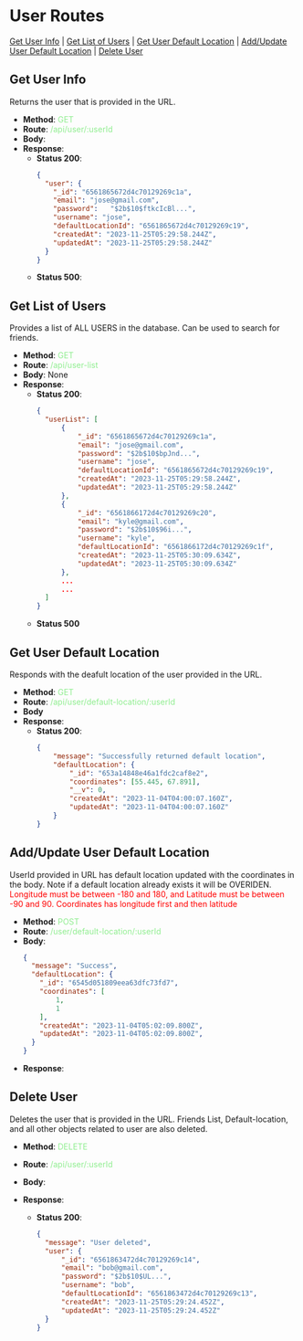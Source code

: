 # User Routes
[Get User Info](#get-user-in) | [Get List of Users](#get-list-of-users) | [Get User Default Location](#get-user-default-location) | [Add/Update User Default Location](#add/update-user-default-location) | [Delete User](#delete-user)


## Get User Info
Returns the user that is provided in the URL.
- **Method**: <span style="color:lightgreen">GET</span>
- **Route**: <span style="color:lightgreen">/api/user/:userId</span>
- **Body**: 
- **Response**:
    - **Status 200**:
      ```json
      {
        "user": {
          "_id": "6561865672d4c70129269c1a",
          "email": "jose@gmail.com",
          "password":   "$2b$10$ftkcIcBl...",
          "username": "jose",
          "defaultLocationId": "6561865672d4c70129269c19",
          "createdAt": "2023-11-25T05:29:58.244Z",
          "updatedAt": "2023-11-25T05:29:58.244Z"
        }
      }
      ```
    - **Status 500**:

## Get List of Users
Provides a list of ALL USERS in the database. Can be used to search for friends. 
- **Method**: <span style="color:lightgreen">GET</span>
- **Route**: <span style="color:lightgreen">/api/user-list</span>
- **Body**: None
- **Response**:
    - **Status 200**:
      ```json
      {
        "userList": [
            {
                "_id": "6561865672d4c70129269c1a",
                "email": "jose@gmail.com",
                "password": "$2b$10$bpJnd...",
                "username": "jose",
                "defaultLocationId": "6561865672d4c70129269c19",
                "createdAt": "2023-11-25T05:29:58.244Z",
                "updatedAt": "2023-11-25T05:29:58.244Z"
            },
            {
                "_id": "6561866172d4c70129269c20",
                "email": "kyle@gmail.com",
                "password": "$2b$10$96i...",
                "username": "kyle",
                "defaultLocationId": "6561866172d4c70129269c1f",
                "createdAt": "2023-11-25T05:30:09.634Z",
                "updatedAt": "2023-11-25T05:30:09.634Z"
            },
            ...
            ...
        ]
      }
      ```
    - **Status 500**

## Get User Default Location
Responds with the deafult location of the user provided in the URL.
- **Method**: <span style="color:lightgreen">GET</span>
- **Route**: <span style="color:lightgreen">/api/user/default-location/:userId</span>
- **Body** 
- **Response**:
    - **Status 200**:
      ```json
      {
          "message": "Successfully returned default location",
          "defaultLocation": {
              "_id": "653a14848e46a1fdc2caf8e2",
              "coordinates": [55.445, 67.891],
              "__v": 0,
              "createdAt": "2023-11-04T04:00:07.160Z",
              "updatedAt": "2023-11-04T04:00:07.160Z"
          }
      }
      ```


## Add/Update User Default Location
UserId provided in URL has default location updated with the coordinates in the body. Note if a default location already exists it will be OVERIDEN. <span style="color:red">Longitude must be between -180 and 180, and Latitude must be between -90 and 90. Coordinates has longitude first and then latitude</span>
- **Method**: <span style="color:lightgreen">POST</span>
- **Route**: <span style="color:lightgreen">/user/default-location/:userId</span>
- **Body**:
    ```json
    {
      "message": "Success",
      "defaultLocation": {
        "_id": "6545d051809eea63dfc73fd7",
        "coordinates": [
            1,
            1
        ],
        "createdAt": "2023-11-04T05:02:09.800Z",
        "updatedAt": "2023-11-04T05:02:09.800Z",
      }
    }
    ```
- **Response**:
    

## Delete User 
Deletes the user that is provided in the URL. Friends List, Default-location, and all other objects related to user are also deleted.
- **Method**: <span style="color:lightgreen">DELETE</span>
- **Route**: <span style="color:lightgreen">/api/user/:userId</span>
- **Body**: 

- **Response**:
    - **Status 200**: 
      ```json
      {
        "message": "User deleted",
        "user": {
            "_id": "6561863472d4c70129269c14",
            "email": "bob@gmail.com",
            "password": "$2b$10$UL...",
            "username": "bob",
            "defaultLocationId": "6561863472d4c70129269c13",
            "createdAt": "2023-11-25T05:29:24.452Z",
            "updatedAt": "2023-11-25T05:29:24.452Z"
        }
      }
      ```